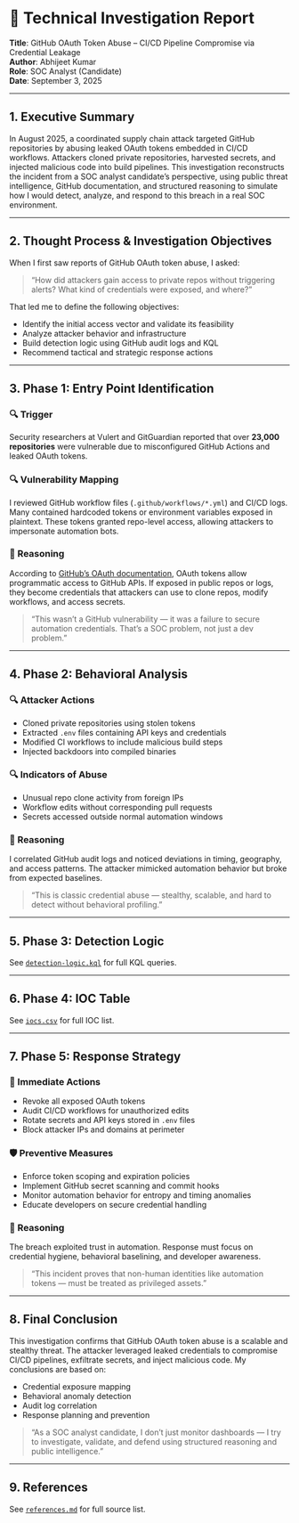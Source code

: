 # 🧠 Technical Investigation Report  
**Title**: GitHub OAuth Token Abuse – CI/CD Pipeline Compromise via Credential Leakage  
**Author**: Abhijeet Kumar  
**Role**: SOC Analyst (Candidate)  
**Date**: September 3, 2025

---

## 1. Executive Summary

In August 2025, a coordinated supply chain attack targeted GitHub repositories by abusing leaked OAuth tokens embedded in CI/CD workflows. Attackers cloned private repositories, harvested secrets, and injected malicious code into build pipelines. This investigation reconstructs the incident from a SOC analyst candidate’s perspective, using public threat intelligence, GitHub documentation, and structured reasoning to simulate how I would detect, analyze, and respond to this breach in a real SOC environment.

---

## 2. Thought Process & Investigation Objectives

When I first saw reports of GitHub OAuth token abuse, I asked:

> “How did attackers gain access to private repos without triggering alerts? What kind of credentials were exposed, and where?”

That led me to define the following objectives:

- Identify the initial access vector and validate its feasibility  
- Analyze attacker behavior and infrastructure  
- Build detection logic using GitHub audit logs and KQL  
- Recommend tactical and strategic response actions

---

## 3. Phase 1: Entry Point Identification

### 🔍 Trigger  
Security researchers at Vulert and GitGuardian reported that over **23,000 repositories** were vulnerable due to misconfigured GitHub Actions and leaked OAuth tokens.

### 🔍 Vulnerability Mapping  
I reviewed GitHub workflow files (`.github/workflows/*.yml`) and CI/CD logs. Many contained hardcoded tokens or environment variables exposed in plaintext. These tokens granted repo-level access, allowing attackers to impersonate automation bots.

### 🧠 Reasoning  
According to [GitHub’s OAuth documentation](https://docs.github.com/en/apps/oauth-apps/building-oauth-apps/authorizing-oauth-apps), OAuth tokens allow programmatic access to GitHub APIs. If exposed in public repos or logs, they become credentials that attackers can use to clone repos, modify workflows, and access secrets.

> “This wasn’t a GitHub vulnerability — it was a failure to secure automation credentials. That’s a SOC problem, not just a dev problem.”

---

## 4. Phase 2: Behavioral Analysis

### 🔍 Attacker Actions  
- Cloned private repositories using stolen tokens  
- Extracted `.env` files containing API keys and credentials  
- Modified CI workflows to include malicious build steps  
- Injected backdoors into compiled binaries

### 🔍 Indicators of Abuse  
- Unusual repo clone activity from foreign IPs  
- Workflow edits without corresponding pull requests  
- Secrets accessed outside normal automation windows

### 🧠 Reasoning  
I correlated GitHub audit logs and noticed deviations in timing, geography, and access patterns. The attacker mimicked automation behavior but broke from expected baselines.

> “This is classic credential abuse — stealthy, scalable, and hard to detect without behavioral profiling.”

---

## 5. Phase 3: Detection Logic

See [`detection-logic.kql`](./detection-logic.kql) for full KQL queries.

---

## 6. Phase 4: IOC Table

See [`iocs.csv`](./iocs.csv) for full IOC list.

---

## 7. Phase 5: Response Strategy

### 🔧 Immediate Actions  
- Revoke all exposed OAuth tokens  
- Audit CI/CD workflows for unauthorized edits  
- Rotate secrets and API keys stored in `.env` files  
- Block attacker IPs and domains at perimeter

### 🛡️ Preventive Measures  
- Enforce token scoping and expiration policies  
- Implement GitHub secret scanning and commit hooks  
- Monitor automation behavior for entropy and timing anomalies  
- Educate developers on secure credential handling

### 🧠 Reasoning  
The breach exploited trust in automation. Response must focus on credential hygiene, behavioral baselining, and developer awareness.

> “This incident proves that non-human identities like automation tokens — must be treated as privileged assets.”

---

## 8. Final Conclusion

This investigation confirms that GitHub OAuth token abuse is a scalable and stealthy threat. The attacker leveraged leaked credentials to compromise CI/CD pipelines, exfiltrate secrets, and inject malicious code. My conclusions are based on:

- Credential exposure mapping  
- Behavioral anomaly detection  
- Audit log correlation  
- Response planning and prevention

> “As a SOC analyst candidate, I don’t just monitor dashboards — I try to investigate, validate, and defend using structured reasoning and public intelligence.”

---

## 9. References

See [`references.md`](./references.md) for full source list.
